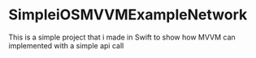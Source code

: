 # SimpleiOSMVVMExampleNetwork
This is a simple project that i made in Swift to show how MVVM can implemented with a simple api call
